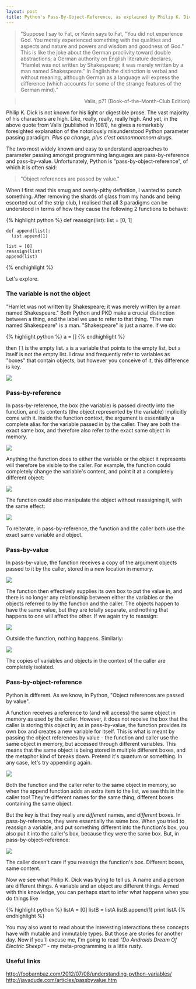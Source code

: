 ```yaml
---
layout: post
title: Python's Pass-By-Object-Reference, as explained by Philip K. Dick
---
```

> "Suppose I say to Fat, or Kevin says to Fat, "You did not experience God. You merely experienced something with the qualities and aspects and nature and powers and wisdom and goodness of God." This is like the joke about the German proclivity toward double abstractions; a German authority on English literature declares, "Hamlet was not written by Shakespeare; it was merely written by a man named Shakespeare." In English the distinction is verbal and without meaning, although German as a language will express the difference (which accounts for some of the strange features of the German mind)."

> <div style="text-align: right">Valis, p71 (Book-of-the-Month-Club Edition) </div>

Philip K. Dick is not known for his light or digestible prose. The vast majority of his characters are high. Like, really, really, really high. And yet, in the above quote from Valis (published in 1981), he gives a remarkably foresighted explanation of the notoriously misunderstood Python parameter passing paradigm. <i>Plus ça change, plus c'est omnomnomnom drugs.</i>

The two most widely known and easy to understand approaches to parameter passing amongst programming languages are pass-by-reference and pass-by-value. Unfortunately, Python is "pass-by-object-reference", of which it is often said:

> "Object references are passed by value."

When I first read this smug and overly-pithy definition, I wanted to punch something. After removing the shards of glass from my hands and being escorted out of the strip club, I realised that all 3 paradigms can be understood in terms of how they cause the following 2 functions to behave:

{% highlight python %}
    def reassign(list):
      list = [0, 1]

    def append(list):
      list.append(1)

    list = [0]
    reassign(list)
    append(list)
{% endhighlight %}

Let's explore.

<h3 style="font-weight: bolder">The variable is not the object</h3>

"Hamlet was not written by Shakespeare; it was merely written by a man named Shakespeare." Both Python and PKD make a crucial distinction between a thing, and the label we use to refer to that thing. "The man named Shakespeare" is a man. "Shakespeare" is just a name. If we do:

{% highlight python %}
    a = []
{% endhighlight %}

then `[]` is the empty list. `a` is a variable that points to the empty list, but `a` itself is not the empty list. I draw and frequently refer to variables as "boxes" that contain objects; but however you conceive of it, this difference is key.

<img src="/images/Intro.jpg">

<h3 style="font-weight: bolder">Pass-by-reference</h3>

In pass-by-reference, the box (the variable) is passed directly into the function, and its contents (the object represented by the variable) implicitly come with it. Inside the function context, the argument is essentially a complete alias for the variable passed in by the caller. They are both the exact same box, and therefore also refer to the exact same object in memory.

<img src="/images/PBRIntro.jpg">

Anything the function does to either the variable or the object it represents will therefore be visible to the caller. For example, the function could completely change the variable's content, and point it at a completely different object:

<img src="/images/PBRReassign.jpg">

The function could also manipulate the object without reassigning it, with the same effect:

<img src="/images/PBRAppend.jpg">

To reiterate, in pass-by-reference, the function and the caller both use the exact same variable and object.

<h3 style="font-weight: bolder">Pass-by-value</h3>

In pass-by-value, the function receives a copy of the argument objects passed to it by the caller, stored in a new location in memory.

<img src="/images/PBVIntro.jpg">

The function then effectively supplies its own box to put the value in, and there is no longer any relationship between either the variables or the objects referred to by the function and the caller. The objects happen to have the same value, but they are totally separate, and nothing that happens to one will affect the other. If we again try to reassign:

<img src="/images/PBVReassign.jpg">

Outside the function, nothing happens. Similarly:

<img src="/images/PBVAppend.jpg">

The copies of variables and objects in the context of the caller are completely isolated.

<h3 style="font-weight: bolder">Pass-by-object-reference</h3>

Python is different. As we know, in Python, "Object references are passed by value".

A function receives a reference to (and will access) the same object in memory as used by the caller. However, it does not receive the box that the caller is storing this object in; as in pass-by-value, the function provides its own box and creates a new variable for itself. This is what is meant by passing the object references by value - the function and caller use the same object in memory, but accessed through different variables. This means that the same object is being stored in multiple different boxes, and the metaphor kind of breaks down. Pretend it's quantum or something. In any case, let's try appending again.

<img src="/images/PBORAppend.jpg">

Both the function and the caller refer to the same object in memory, so when the append function adds an extra item to the list, we see this in the caller too! They're different names for the same thing; different boxes containing the same object.

But the key is that they really are <i>different</i> names, and <i>different</i> boxes. In pass-by-reference, they were essentially the same box. When you tried to reassign a variable, and put something different into the function's box, you also put it into the caller's box, because they were the same box. But, in pass-by-object-reference:

<img src="/images/PBORReassign.jpg">

The caller doesn't care if you reassign the function's box. Different boxes, same content.

Now we see what Philip K. Dick was trying to tell us. A name and a person are different things. A variable and an object are different things. Armed with this knowledge, you can perhaps start to infer what happens when you do things like 

{% highlight python %}
    listA = [0]
    listB = listA
    listB.append(1)
    print listA
{% endhighlight %}

You may also want to read about the interesting interactions these concepts have with mutable and immutable types. But those are stories for another day. Now if you'll excuse me, I'm going to read <i>"Do Androids Dream Of Electric Sheep?"</i> - my meta-programming is a little rusty.

<h3 style="font-weight: bolder">Useful links</h3>

<a target="_blank" href="http://foobarnbaz.com/2012/07/08/understanding-python-variables/">http://foobarnbaz.com/2012/07/08/understanding-python-variables/</a>
<a target="_blank" href="http://javadude.com/articles/passbyvalue.htm">http://javadude.com/articles/passbyvalue.htm</a>
